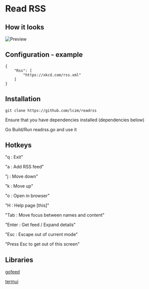 # Read RSS

## How it looks
![Preview](preview.gif)

## Configuration - example
```
{
    "Rss": [
        "https://xkcd.com/rss.xml"
    ]
}
```

## Installation
```
git clone https://github.com/lczm/readrss
```
Ensure that you have dependencies installed (dependencies below)

Go Build/Run readrss.go and use it

## Hotkeys
"q : Exit"

"a : Add RSS feed"

"j : Move down"

"k : Move up"

"o : Open in browser"

"H : Help page [this]"

"Tab : Move focus between names and content"

"Enter : Get feed / Expand details"

"Esc : Escape out of current mode"

"Press Esc to get out of this screen"

## Libraries
[gofeed](https://github.com/mmcdole/gofeed)

[termui](https://github.com/gizak/termui)

